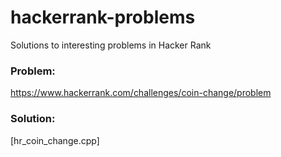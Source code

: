 # hackerrank-problems
Solutions to interesting problems in Hacker Rank

### Problem:
https://www.hackerrank.com/challenges/coin-change/problem

### Solution:
[hr_coin_change.cpp]
